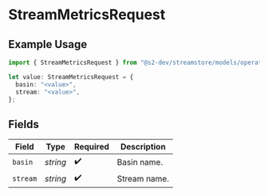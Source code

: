 # StreamMetricsRequest

## Example Usage

```typescript
import { StreamMetricsRequest } from "@s2-dev/streamstore/models/operations";

let value: StreamMetricsRequest = {
  basin: "<value>",
  stream: "<value>",
};
```

## Fields

| Field              | Type               | Required           | Description        |
| ------------------ | ------------------ | ------------------ | ------------------ |
| `basin`            | *string*           | :heavy_check_mark: | Basin name.        |
| `stream`           | *string*           | :heavy_check_mark: | Stream name.       |